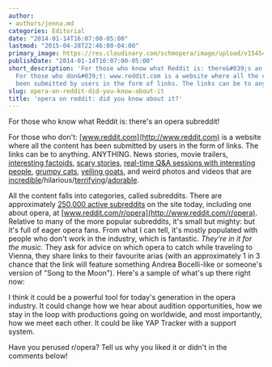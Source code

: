 ```yaml
---
author:
- authors/jenna.md
categories: Editorial
date: "2014-01-14T16:07:00-05:00"
lastmod: "2015-04-28T22:46:00-04:00"
primary_image: https://res.cloudinary.com/schmopera/image/upload/v1545409169/media/webhook-uploads/1430275563673/redditopera.jpg.jpg
publishDate: "2014-01-14T16:07:00-05:00"
short_description: 'For those who know what Reddit is: there&#039;s an opera subreddit!
  For those who don&#039;t: www.reddit.com is a website where all the content has
  been submitted by users in the form of links. The links can be to anything. ANYTHING.'
slug: opera-on-reddit-did-you-know-about-it
title: 'opera on reddit: did you know about it?'
---
```


For those who know what Reddit is: there's an opera subreddit!

For those who don't: [www.reddit.com](http://www.reddit.com) is a website where all the content has been submitted by users in the form of links. The links can be to anything. ANYTHING. News stories, movie trailers, [interesting factoids](http://www.reddit.com/r/todayilearned), [scary stories](http://www.reddit.com/r/nosleep), [real-time Q&A sessions with interesting people](http://www.reddit.com/r/IAmA), [grumpy cats](http://www.reddit.com/r/tardcat), [yelling goats](http://www.reddit.com/r/videos/comments/18lo6t/two_minutes_of_nothing_but_goats_yelling_like/), and weird photos and videos that are [incredible](http://www.reddit.com/r/pics/top/)/hilarious/[terrifying](http://www.reddit.com/r/wtf)/[adorable](http://www.reddit.com/r/aww).

All the content falls into categories, called subreddits. There are approximately [250,000 active subreddits](http://redditlist.com/) on the site today, including one about opera, at [www.reddit.com/r/opera](http://www.reddit.com/r/opera). Relative to many of the more popular subreddits, it's small but mighty: but it's full of eager opera fans. From what I can tell, it's mostly populated with people who don't work in the industry, which is fantastic. _They're in it for the music._ They ask for advice on which opera to catch while traveling to Vienna, they share links to their favourite arias (with an approximately 1 in 3 chance that the link will feature something Andrea Bocelli-like or someone's version of "Song to the Moon"). Here's a sample of what's up there right now:

I think it could be a powerful tool for today's generation in the opera industry. It could change how we hear about audition opportunities, how we stay in the loop with productions going on worldwide, and most importantly, how we meet each other. It could be like YAP Tracker with a support system.

Have you perused r/opera? Tell us why you liked it or didn't in the comments below!
